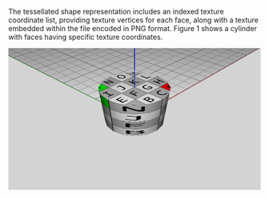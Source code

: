 ﻿The tessellated shape representation includes an indexed texture coordinate list, providing texture vertices for each face, along with a texture embedded within the file encoded in PNG format. Figure 1 shows a cylinder with faces having specific texture coordinates.

!["SurfaceTexture"](../../../../figures/examples/tessellation_texture_image.png "Figure 1 &mdash; Tessellation with textures")